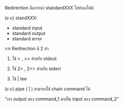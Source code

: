 Redirection คือการนำ standardXXX ไปทำลงไฟล์

(แวะ) standXXX:
- standard input
- standard output
- standard error 


การ Redirection มี 2 ท่า
1. ใช้ > , >> สำหรับ stdout


2. ใช้ 2> , 2>> สำหรับ stderr

3. ใช้ | tee 


(แวะ) pipe ( | ) สามารถใช้ chain command ได้

 "เอา output ของ command_1 มาเป็น input ของ command_2"